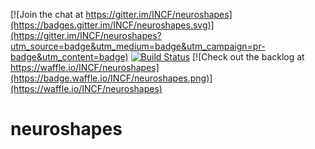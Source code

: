[![Join the chat at https://gitter.im/INCF/neuroshapes](https://badges.gitter.im/INCF/neuroshapes.svg)](https://gitter.im/INCF/neuroshapes?utm_source=badge&utm_medium=badge&utm_campaign=pr-badge&utm_content=badge)
[![Build Status](https://travis-ci.org/INCF/neuroshapes.svg?branch=master)](https://travis-ci.org/INCF/neuroshapes)
[![Check out the backlog at https://waffle.io/INCF/neuroshapes](https://badge.waffle.io/INCF/neuroshapes.png)](https://waffle.io/INCF/neuroshapes)


# neuroshapes
